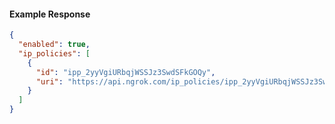 <!-- Code generated for API Clients. DO NOT EDIT. -->

#### Example Response

```json
{
  "enabled": true,
  "ip_policies": [
    {
      "id": "ipp_2yyVgiURbqjWSSJz3SwdSFkGOQy",
      "uri": "https://api.ngrok.com/ip_policies/ipp_2yyVgiURbqjWSSJz3SwdSFkGOQy"
    }
  ]
}
```
